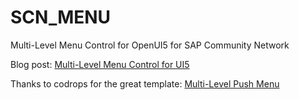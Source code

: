 SCN_MENU
========

Multi-Level Menu Control for OpenUI5 for SAP Community Network

Blog post: [Multi-Level Menu Control for UI5](http://scn.sap.com/people/michaelherzog)

Thanks to codrops for the great template: [Multi-Level Push Menu](http://tympanus.net/codrops/2013/08/13/multi-level-push-menu/)

